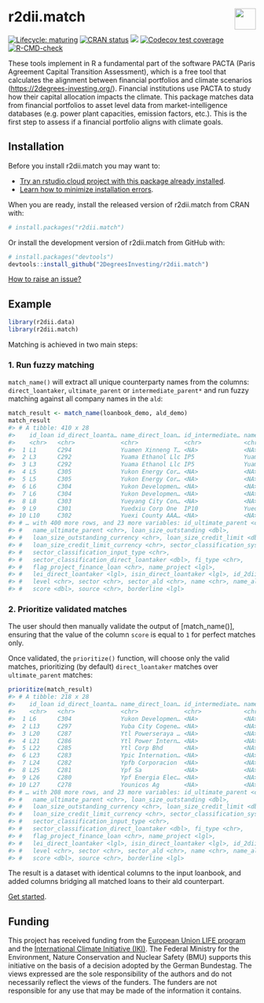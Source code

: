 
<!-- README.md is generated from README.Rmd. Please edit that file -->

# r2dii.match <a href='https://github.com/2DegreesInvesting/r2dii.match'><img src='https://imgur.com/A5ASZPE.png' align='right' height='43' /></a>

<!-- badges: start -->

[![Lifecycle:
maturing](https://img.shields.io/badge/lifecycle-maturing-blue.svg)](https://lifecycle.r-lib.org/articles/stages.html)
[![CRAN
status](https://www.r-pkg.org/badges/version/r2dii.match)](https://CRAN.R-project.org/package=r2dii.match)
[![](https://cranlogs.r-pkg.org/badges/grand-total/r2dii.match)](https://CRAN.R-project.org/package=r2dii.match)
[![Codecov test
coverage](https://codecov.io/gh/2degreesinvesting/r2dii.match/branch/master/graph/badge.svg)](https://codecov.io/gh/2degreesinvesting/r2dii.match?branch=master)
[![R-CMD-check](https://github.com/2DegreesInvesting/r2dii.match/workflows/R-CMD-check/badge.svg)](https://github.com/2DegreesInvesting/r2dii.match/actions)
<!-- badges: end -->

These tools implement in R a fundamental part of the software PACTA
(Paris Agreement Capital Transition Assessment), which is a free tool
that calculates the alignment between financial portfolios and climate
scenarios (<https://2degrees-investing.org/>). Financial institutions
use PACTA to study how their capital allocation impacts the climate.
This package matches data from financial portfolios to asset level data
from market-intelligence databases (e.g. power plant capacities,
emission factors, etc.). This is the first step to assess if a financial
portfolio aligns with climate goals.

## Installation

Before you install r2dii.match you may want to:

  - [Try an rstudio.cloud project with this package already
    installed](https://rstudio.cloud/project/1424833).
  - [Learn how to minimize installation
    errors](https://gist.github.com/maurolepore/a0187be9d40aee95a43f20a85f4caed6#installation).

When you are ready, install the released version of r2dii.match from
CRAN with:

``` r
# install.packages("r2dii.match")
```

Or install the development version of r2dii.match from GitHub with:

``` r
# install.packages("devtools")
devtools::install_github("2DegreesInvesting/r2dii.match")
```

[How to raise an
issue?](https://2degreesinvesting.github.io/posts/2020-06-26-instructions-to-raise-an-issue/)

## Example

``` r
library(r2dii.data)
library(r2dii.match)
```

Matching is achieved in two main steps:

### 1\. Run fuzzy matching

`match_name()` will extract all unique counterparty names from the
columns: `direct_loantaker`, `ultimate_parent` or `intermediate_parent*`
and run fuzzy matching against all company names in the `ald`:

``` r
match_result <- match_name(loanbook_demo, ald_demo)
match_result 
#> # A tibble: 410 x 28
#>    id_loan id_direct_loanta… name_direct_loan… id_intermediate… name_intermedia…
#>    <chr>   <chr>             <chr>             <chr>            <chr>           
#>  1 L1      C294              Yuamen Xinneng T… <NA>             <NA>            
#>  2 L3      C292              Yuama Ethanol Llc IP5              Yuama Inc.      
#>  3 L3      C292              Yuama Ethanol Llc IP5              Yuama Inc.      
#>  4 L5      C305              Yukon Energy Cor… <NA>             <NA>            
#>  5 L5      C305              Yukon Energy Cor… <NA>             <NA>            
#>  6 L6      C304              Yukon Developmen… <NA>             <NA>            
#>  7 L6      C304              Yukon Developmen… <NA>             <NA>            
#>  8 L8      C303              Yueyang City Con… <NA>             <NA>            
#>  9 L9      C301              Yuedxiu Corp One  IP10             Yuedxiu Group   
#> 10 L10     C302              Yuexi County AAA… <NA>             <NA>            
#> # … with 400 more rows, and 23 more variables: id_ultimate_parent <chr>,
#> #   name_ultimate_parent <chr>, loan_size_outstanding <dbl>,
#> #   loan_size_outstanding_currency <chr>, loan_size_credit_limit <dbl>,
#> #   loan_size_credit_limit_currency <chr>, sector_classification_system <chr>,
#> #   sector_classification_input_type <chr>,
#> #   sector_classification_direct_loantaker <dbl>, fi_type <chr>,
#> #   flag_project_finance_loan <chr>, name_project <lgl>,
#> #   lei_direct_loantaker <lgl>, isin_direct_loantaker <lgl>, id_2dii <chr>,
#> #   level <chr>, sector <chr>, sector_ald <chr>, name <chr>, name_ald <chr>,
#> #   score <dbl>, source <chr>, borderline <lgl>
```

### 2\. Prioritize validated matches

The user should then manually validate the output of \[match\_name()\],
ensuring that the value of the column `score` is equal to `1` for
perfect matches only.

Once validated, the `prioritize()` function, will choose only the valid
matches, prioritizing (by default) `direct_loantaker` matches over
`ultimate_parent` matches:

``` r
prioritize(match_result)
#> # A tibble: 218 x 28
#>    id_loan id_direct_loanta… name_direct_loan… id_intermediate… name_intermedia…
#>    <chr>   <chr>             <chr>             <chr>            <chr>           
#>  1 L6      C304              Yukon Developmen… <NA>             <NA>            
#>  2 L13     C297              Yuba City Cogene… <NA>             <NA>            
#>  3 L20     C287              Ytl Powerseraya … <NA>             <NA>            
#>  4 L21     C286              Ytl Power Intern… <NA>             <NA>            
#>  5 L22     C285              Ytl Corp Bhd      <NA>             <NA>            
#>  6 L23     C283              Ypic Internation… <NA>             <NA>            
#>  7 L24     C282              Ypfb Corporacion  <NA>             <NA>            
#>  8 L25     C281              Ypf Sa            <NA>             <NA>            
#>  9 L26     C280              Ypf Energia Elec… <NA>             <NA>            
#> 10 L27     C278              Younicos Ag       <NA>             <NA>            
#> # … with 208 more rows, and 23 more variables: id_ultimate_parent <chr>,
#> #   name_ultimate_parent <chr>, loan_size_outstanding <dbl>,
#> #   loan_size_outstanding_currency <chr>, loan_size_credit_limit <dbl>,
#> #   loan_size_credit_limit_currency <chr>, sector_classification_system <chr>,
#> #   sector_classification_input_type <chr>,
#> #   sector_classification_direct_loantaker <dbl>, fi_type <chr>,
#> #   flag_project_finance_loan <chr>, name_project <lgl>,
#> #   lei_direct_loantaker <lgl>, isin_direct_loantaker <lgl>, id_2dii <chr>,
#> #   level <chr>, sector <chr>, sector_ald <chr>, name <chr>, name_ald <chr>,
#> #   score <dbl>, source <chr>, borderline <lgl>
```

The result is a dataset with identical columns to the input loanbook,
and added columns bridging all matched loans to their ald counterpart.

[Get
started](https://2degreesinvesting.github.io/r2dii.match/articles/r2dii-match.html).

## Funding

This project has received funding from the [European Union LIFE
program](https://wayback.archive-it.org/12090/20210412123959/https://ec.europa.eu/easme/en/)
and the [International Climate Initiative
(IKI)](https://www.international-climate-initiative.com/en/details/project/measuring-paris-agreement-alignment-and-financial-risk-in-financial-markets-18_I_351-2982).
The Federal Ministry for the Environment, Nature Conservation and
Nuclear Safety (BMU) supports this initiative on the basis of a decision
adopted by the German Bundestag. The views expressed are the sole
responsibility of the authors and do not necessarily reflect the views
of the funders. The funders are not responsible for any use that may be
made of the information it contains.
